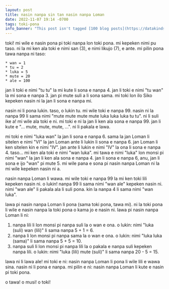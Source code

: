 ```yaml
---
layout: post
title: nasin nanpa sin tan nasin nanpa Loman
date: 2022-11-07 19:14 -0700
tags: toki-pona
info_banner: "This post isn't tagged [100 blog posts](https://datakinds.github.io/2022/06/17/100-blog-posts) because I would like to link to it in unrelated contexts."
---
```


toki! mi wile e nasin pona pi toki nanpa lon toki pona. mi kepeken nimi pu taso. ni la mi ken ala toki e nimi san (3), e nimi likujo (7), e ante. mi pilin pona tawa nanpa ni taso: 

    * wan = 1
    * tu = 2
    * luka = 5
    * mute = 20
    * ale = 100

jan li toki e nimi "tu tu" la mi kute li sona e nanpa 4. jan li toki e nimi "tu wan" la mi sona e nanpa 3. jan pi mute suli a li sona sama. mi toki lon ilo Siko kepeken nasin ni la jan li sona e nanpa mi. 

nasin ni li pona lukin. taso, o lukin tu. mi wile toki e nanpa 99. nasin ni la nanpa 99 li sama nimi "mute mute mute mute luka luka luka tu tu". ni li suli ike a! mi wile ala toki e ni. mi toki e ni la jan li ken ala sona e nanpa 99. jan li kute e "... mute, mute, mute, ...". ni li pakala e lawa. 

mi toki e nimi "luka wan" la jan li sona e nanpa 6. sama la jan Loman li sitelen e nimi "VI" la jan Loman ante li lukin li sona e nanpa 6. jan Loman li ken sitelen kin e nimi "IV". jan ante li lukin e nimi "IV" la ona li sona e nanpa 4. taso... mi ken ala toki e nimi "wan luka". mi tawa e nimi "luka" lon monsi pi nimi "wan" la jan li ken ala sona e nanpa 4. jan li sona e nanpa 6, anu, jan li sona e ijo "wan" pi mute 5. mi wile pana e sona pi nasin nanpa Loman ni la mi wile kepeken nasin ni a.
 
nasin nanpa Loman li wawa. mi wile toki e nanpa 99 la mi ken toki lili kepeken nasin ni. o lukin! nanpa 99 li sama nimi "wan ale" kepeken nasin ni. nimi "wan ale" li pakala ala li suli pona. kin la nanpa 4 li sama nimi "wan luka".

lawa pi nasin nanpa Loman li pona (sama toki pona, tawa mi). ni la toki pona li wile e nasin nanpa la toki pona o kama jo e nasin ni. lawa pi nasin nanpa Loman li ni:

1. nanpa lili li lon monsi pi nanpa suli la o wan e ona. o lukin: nimi "luka (suli) wan (lili)" li sama nanpa 5 + 1 = 6. 
2. nanpa li lon monsi pi nanpa sama la o wan e ona. o lukin: nimi "luka luka (sama)" li sama nanpa 5 + 5 = 10.
3. nanpa suli li lon monsi pi nanpa lili la o pakala e nanpa suli kepeken nanpa lili. o lukin: nimi "luka (lili) mute (suli)" li sama nanpa 20 - 5 = 15.

lawa ni li lawa ale! mi toki e ni: nasin nanpa Loman li pona li wile lili e wawa sina. nasin ni li pona e nanpa. mi pilin e ni: nasin nanpa Loman li kute e nasin pi toki pona. 

o tawa! o musi! o toki!